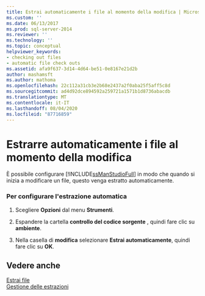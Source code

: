 ```yaml
---
title: Estrai automaticamente i file al momento della modifica | Microsoft Docs
ms.custom: ''
ms.date: 06/13/2017
ms.prod: sql-server-2014
ms.reviewer: ''
ms.technology: ''
ms.topic: conceptual
helpviewer_keywords:
- checking out files
- automatic file check outs
ms.assetid: afa9f637-3d14-4d64-be51-0e8167e21d2b
author: mashamsft
ms.author: mathoma
ms.openlocfilehash: 22c112a31cb3e2b68e2437a2f0aba25f5aff5c8d
ms.sourcegitcommit: ad4d92dce894592a259721a1571b1d8736abacdb
ms.translationtype: MT
ms.contentlocale: it-IT
ms.lasthandoff: 08/04/2020
ms.locfileid: "87716859"
---
```

# <a name="automatically-check-out-files-upon-edit"></a>Estrarre automaticamente i file al momento della modifica
  È possibile configurare [!INCLUDE[ssManStudioFull](../includes/ssmanstudiofull-md.md)] in modo che quando si inizia a modificare un file, questo venga estratto automaticamente.  
  
### <a name="to-configure-automatic-checkout"></a>Per configurare l'estrazione automatica  
  
1.  Scegliere **Opzioni** dal menu **Strumenti**.  
  
2.  Espandere la cartella **controllo del codice sorgente** , quindi fare clic su **ambiente**.  
  
3.  Nella casella di **modifica** selezionare **Estrai automaticamente**, quindi fare clic su **OK**.  
  
## <a name="see-also"></a>Vedere anche  
 [Estrai file](../../2014/database-engine/check-out-files.md)   
 [Gestione delle estrazioni](../../2014/database-engine/manage-checkouts.md)  
  
  
